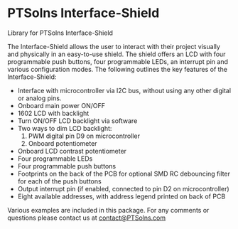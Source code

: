 # PTSolns Interface-Shield

Library for PTSolns Interface-Shield

The Interface-Shield allows the user to interact with their project visually and physically in an easy-to-use shield. The shield offers an LCD with four programmable push buttons, four programmable LEDs, an interrupt pin and various configuration modes. The following outlines the key features of the Interface-Shield:

- Interface with microcontroller via I2C bus, without using any other digital or analog pins.
- Onboard main power ON/OFF
- 1602 LCD with backlight
- Turn ON/OFF LCD backlight via software
- Two ways to dim LCD backlight:
  1.  PWM digital pin D9 on microcontroller
  2.  Onboard potentiometer
- Onboard LCD contrast potentiometer
- Four programmable LEDs
- Four programmable push buttons
- Footprints on the back of the PCB for optional SMD RC debouncing filter for each of the push buttons
- Output interrupt pin (if enabled, connected to pin D2 on microcontroller)
- Eight available addresses, with address legend printed on back of PCB

Various examples are included in this package. For any comments or questions please contact us at contact@PTSolns.com
